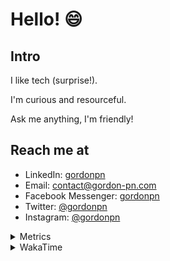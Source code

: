 # Hello! 😄

## Intro

I like tech (surprise!).

I'm curious and resourceful.

Ask me anything, I'm friendly!

## Reach me at

- LinkedIn: [gordonpn](https://www.linkedin.com/in/gordonpn/)
- Email: [contact@gordon-pn.com](mailto:contact@gordon-pn.com)
- Facebook Messenger: [gordonpn](https://www.messenger.com/t/Gordonpn)
- Twitter: [@gordonpn](https://twitter.com/Gordonpn)
- Instagram: [@gordonpn](https://www.instagram.com/gordonpn/)

<details>
  <summary>Metrics</summary>

  <img align="center" src="https://github.com/gordonpn/gordonpn/blob/master/github-metrics.svg" alt="GitHub Metrics">

</details>

<details>
  <summary>WakaTime</summary>

  <!--START_SECTION:waka-->
📊 **This Week I Spent My Time On** 

```text
💬 Programming Languages: 
Java                     6 hrs 1 min         ████████████████░░░░░░░░░   65.12 % 
XML                      2 hrs 11 mins       ██████░░░░░░░░░░░░░░░░░░░   23.72 % 
Brazil Dependency Config 33 mins             ██░░░░░░░░░░░░░░░░░░░░░░░   06.07 % 
Bash                     24 mins             █░░░░░░░░░░░░░░░░░░░░░░░░   04.38 % 
Makefile                 3 mins              ░░░░░░░░░░░░░░░░░░░░░░░░░   00.58 % 

🔥 Editors: 
IntelliJ IDEA            8 hrs 58 mins       ████████████████████████░   97.07 % 
VS Code                  16 mins             █░░░░░░░░░░░░░░░░░░░░░░░░   02.93 % 
```


 Last Updated on 15/08/2024 10:23:45 UTC
<!--END_SECTION:waka-->
</details>

